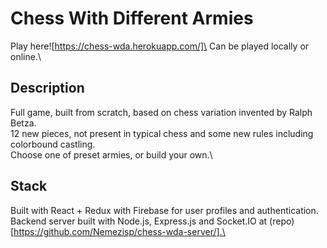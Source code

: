 # Chess With Different Armies
Play here![https://chess-wda.herokuapp.com/]\
Can be played locally or online.\

## Description
Full game, built from scratch, based on chess variation invented by Ralph Betza.\
12 new pieces, not present in typical chess and some new rules including colorbound castling.\
Choose one of preset armies, or build your own.\

## Stack
Built with React + Redux with Firebase for user profiles and authentication.\
Backend server built with Node.js, Express.js and Socket.IO at (repo)[https://github.com/Nemezisp/chess-wda-server/].\
